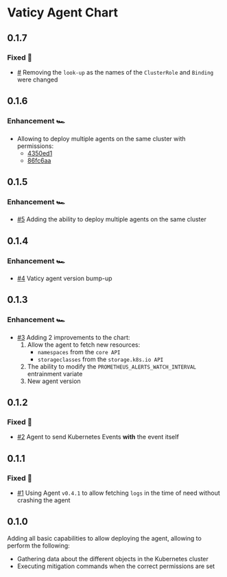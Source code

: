 # Vaticy Agent Chart

## 0.1.7

### Fixed 🔧

- [#](https://github.com/vaticyai/agent-chart/pull/) Removing the `look-up` as the names of the `ClusterRole` and `Binding` were changed

## 0.1.6

### Enhancement 🏎️

- Allowing to deploy multiple agents on the same cluster with permissions:
  - [4350ed1](https://github.com/vaticyai/agent-chart/commit/4350ed17ee9b01f6a605823a45883b2c32e90252)
  - [86fc6aa](https://github.com/vaticyai/agent-chart/commit/86fc6aac66fe0d7842555ea795749f6b1ff2bbd4)

## 0.1.5

### Enhancement 🏎️

- [#5](https://github.com/vaticyai/agent-chart/pull/5) Adding the ability to deploy multiple agents on the same cluster

## 0.1.4

### Enhancement 🏎️

- [#4](https://github.com/vaticyai/agent-chart/pull/4) Vaticy agent version bump-up

## 0.1.3

### Enhancement 🏎️

- [#3](https://github.com/vaticyai/agent-chart/pull/3) Adding 2 improvements to the chart:
  1. Allow the agent to fetch new resources:
        - `namespaces` from the `core API`
        - `storageclasses` from the `storage.k8s.io API`
  2. The ability to modify the `PROMETHEUS_ALERTS_WATCH_INTERVAL` entrainment variate
  3. New agent version

## 0.1.2

### Fixed 🔧

- [#2](https://github.com/vaticyai/agent-chart/pull/2) Agent to send Kubernetes Events **with** the event itself

## 0.1.1

### Fixed 🔧

- [#1](https://github.com/vaticyai/agent-chart/pull/1) Using Agent `v0.4.1` to allow fetching `logs` in the time of need without crashing the agent

## 0.1.0

Adding all basic capabilities to allow deploying the agent,
allowing to perform the following:

- Gathering data about the different objects in the Kubernetes cluster
- Executing mitigation commands when the correct permissions are set
